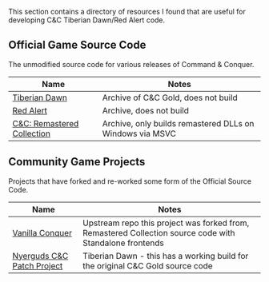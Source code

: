 This section contains a directory of resources I found that are useful for developing C&C Tiberian Dawn/Red Alert code.

## Official Game Source Code

The unmodified source code for various releases of Command & Conquer.

| Name                                                                                      | Notes                                                    |
| ----------------------------------------------------------------------------------------- | -------------------------------------------------------- |
| [Tiberian Dawn](https://github.com/electronicarts/CnC_Tiberian_Dawn)                      | Archive of C&C Gold, does not build                      |
| [Red Alert](https://github.com/electronicarts/CnC_Red_Alert)                              | Archive, does not build                                  |
| [C&C: Remastered Collection](https://github.com/electronicarts/CnC_Remastered_Collection) | Archive, only builds remastered DLLs on Windows via MSVC |
## Community Game Projects

Projects that have forked and re-worked some form of the Official Source Code.

| Name                                                                        | Notes                                                                                                   |
| --------------------------------------------------------------------------- | ------------------------------------------------------------------------------------------------------- |
| [Vanilla Conquer](https://github.com/TheAssemblyArmada/Vanilla-Conquer)     | Upstream repo this project was forked from, Remastered Collection source code with Standalone frontends |
| [Nyerguds C&C Patch Project](https://github.com/Nyerguds/CnC_Tiberian_Dawn) | Tiberian Dawn - this has a working build for the original C&C Gold source code                          |
## 
